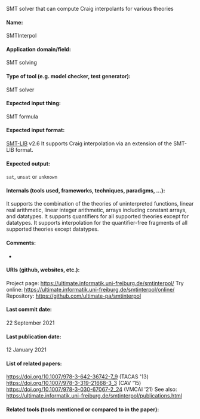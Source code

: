 SMT solver that can compute Craig interpolants for various theories

#### Name:
SMTInterpol

#### Application domain/field:
SMT solving

#### Type of tool (e.g. model checker, test generator):
SMT solver

#### Expected input thing:
SMT formula

#### Expected input format:
[SMT-LIB](SMT-LIB.md) v2.6
It supports Craig interpolation via an extension of the SMT-LIB format.

#### Expected output:
`sat`, `unsat` or `unknown`

#### Internals (tools used, frameworks, techniques, paradigms, ...):
It supports the combination of the theories of uninterpreted functions, linear real arithmetic, linear integer arithmetic, arrays including constant arrays, and datatypes. It supports quantifiers for all supported theories except for datatypes. It supports interpolation for the quantifier-free fragments of all supported theories except datatypes.

#### Comments:
-

#### URIs (github, websites, etc.):
Project page: https://ultimate.informatik.uni-freiburg.de/smtinterpol/
Try online: https://ultimate.informatik.uni-freiburg.de/smtinterpol/online/
Repository: https://github.com/ultimate-pa/smtinterpol

#### Last commit date:
22 September 2021

#### Last publication date:
12 January 2021

#### List of related papers:
https://doi.org/10.1007/978-3-642-36742-7_9 (TACAS '13)
https://doi.org/10.1007/978-3-319-21668-3_3 (CAV '15)
https://doi.org/10.1007/978-3-030-67067-2_24 (VMCAI '21)
See also: https://ultimate.informatik.uni-freiburg.de/smtinterpol/publications.html

#### Related tools (tools mentioned or compared to in the paper):
